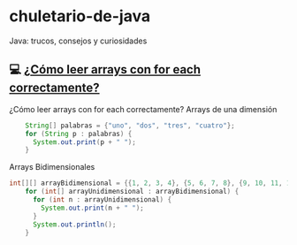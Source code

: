 # chuletario-de-java
Java: trucos, consejos y curiosidades


## :computer: [¿Cómo leer arrays con for each correctamente?](#for-each)


<a name="for-each"></a>¿Cómo leer arrays con for each correctamente?
Arrays de una dimensión
```java
    String[] palabras = {"uno", "dos", "tres", "cuatro"};
    for (String p : palabras) {
      System.out.print(p + " ");
    }
```
Arrays Bidimensionales
```java
int[][] arrayBidimensional = {{1, 2, 3, 4}, {5, 6, 7, 8}, {9, 10, 11, 12}};
    for (int[] arrayUnidimensional : arrayBidimensional) {
      for (int n : arrayUnidimensional) {
        System.out.print(n + " ");
      }
      System.out.println();
    }
```
